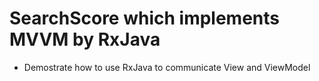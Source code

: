 # SearchScore which implements MVVM by RxJava 

-  Demostrate how to use RxJava to communicate View and ViewModel

